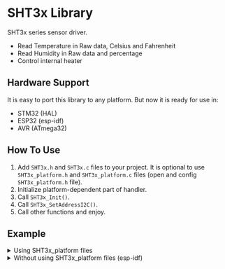 # SHT3x Library
SHT3x series sensor driver.
- Read Temperature in Raw data, Celsius and Fahrenheit
- Read Humidity in Raw data and percentage
- Control internal heater

## Hardware Support
It is easy to port this library to any platform. But now it is ready for use in:
- STM32 (HAL)
- ESP32 (esp-idf)
- AVR (ATmega32)

## How To Use
1. Add `SHT3x.h` and `SHT3x.c` files to your project.  It is optional to use `SHT3x_platform.h` and `SHT3x_platform.c` files (open and config `SHT3x_platform.h` file).
2. Initialize platform-dependent part of handler.
4. Call `SHT3x_Init()`.
5. Call `SHT3x_SetAddressI2C()`.
6. Call other functions and enjoy.

## Example
<details>
<summary>Using SHT3x_platform files</summary>

```c
#include <stdio.h>
#include "SHT3x.h"
#include "SHT3x_platform.h"

int main(void)
{
  SHT3x_Handler_t Handler;
  SHT3x_Sample_t  Sample;

  SHT3x_Platform_Init(&Handler);
  SHT3x_Init(&Handler, 0);
  SHT3x_SetModeSingleShot(&Handler, SHT3x_REPEATABILITY_HIGH);

  while (1)
  {
    SHT3x_ReadSample(&Handler, &Sample);
    printf("Temperature: %f°C\r\n"
           "Humidity: %f%%\r\n\r\n",
           Sample.TempCelsius,
           Sample.HumidityPercent);
  }

  SHT3x_DeInit(&Handler);
  return 0;
}
```
</details>


<details>
<summary>Without using SHT3x_platform files (esp-idf)</summary>

```c
#include <stdio.h>
#include <stdint.h>
#include "sdkconfig.h"
#include "esp_system.h"
#include "esp_err.h"
#include "driver/i2c.h"
#include "driver/gpio.h"
#include "freertos/FreeRTOS.h"
#include "SHT3x.h"

#define SHT3X_I2C_NUM   I2C_NUM_1
#define SHT3X_I2C_RATE  100000
#define SHT3X_SCL_GPIO  GPIO_NUM_13
#define SHT3X_SDA_GPIO  GPIO_NUM_14

int8_t
SHT3x_Platform_Init(void)
{
  i2c_config_t conf = {0};
  conf.mode = I2C_MODE_MASTER;
  conf.sda_io_num = SHT3X_SDA_GPIO;
  conf.sda_pullup_en = GPIO_PULLUP_DISABLE;
  conf.scl_io_num = SHT3X_SCL_GPIO;
  conf.scl_pullup_en = GPIO_PULLUP_DISABLE;
  conf.master.clk_speed = SHT3X_I2C_RATE;
  if (i2c_param_config(SHT3X_I2C_NUM, &conf) != ESP_OK)
    return -1;
  if (i2c_driver_install(SHT3X_I2C_NUM, conf.mode, 0, 0, 0) != ESP_OK)
    return -1;
  return 0;
}

int8_t
SHT3x_Platform_DeInit(void)
{
  i2c_driver_delete(SHT3X_I2C_NUM);
  gpio_reset_pin(SHT3X_SDA_GPIO);
  gpio_reset_pin(SHT3X_SCL_GPIO);
  return 0;
}

int8_t
SHT3x_Platform_Send(uint8_t Address, uint8_t *Data, uint8_t DataLen)
{
  i2c_cmd_handle_t SHT3x_i2c_cmd_handle = 0;
  Address <<= 1;
  Address &= 0xFE;

  SHT3x_i2c_cmd_handle = i2c_cmd_link_create();
  i2c_master_start(SHT3x_i2c_cmd_handle);
  i2c_master_write(SHT3x_i2c_cmd_handle, &Address, 1, 1);
  i2c_master_write(SHT3x_i2c_cmd_handle, Data, DataLen, 1);
  i2c_master_stop(SHT3x_i2c_cmd_handle);
  if (i2c_master_cmd_begin(SHT3X_I2C_NUM, SHT3x_i2c_cmd_handle, 1000 / portTICK_RATE_MS) != ESP_OK)
  {
    i2c_cmd_link_delete(SHT3x_i2c_cmd_handle);
    return -1;
  }
  i2c_cmd_link_delete(SHT3x_i2c_cmd_handle);
  return 0;
}

int8_t
SHT3x_Platform_Receive(uint8_t Address, uint8_t *Data, uint8_t DataLen)
{
  i2c_cmd_handle_t SHT3x_i2c_cmd_handle = 0;
  Address <<= 1;
  Address |= 0x01;

  SHT3x_i2c_cmd_handle = i2c_cmd_link_create();
  i2c_master_start(SHT3x_i2c_cmd_handle);
  i2c_master_write(SHT3x_i2c_cmd_handle, &Address, 1, 1);
  i2c_master_read(SHT3x_i2c_cmd_handle, Data, DataLen, I2C_MASTER_LAST_NACK);
  i2c_master_stop(SHT3x_i2c_cmd_handle);
  if (i2c_master_cmd_begin(SHT3X_I2C_NUM, SHT3x_i2c_cmd_handle, 1000 / portTICK_RATE_MS) != ESP_OK)
  {
    i2c_cmd_link_delete(SHT3x_i2c_cmd_handle);
    return -1;
  }
  i2c_cmd_link_delete(SHT3x_i2c_cmd_handle);
  return 0;
}

int8_t
SHT3x_Platform_CRC(uint16_t Data, uint8_t DataCRC)
{
  return 0;
}

int8_t
SHT3x_Platform_Delay(uint8_t Delay)
{
  vTaskDelay(Delay / portTICK_PERIOD_MS);
  return 0;
}

int main(void)
{
  SHT3x_Handler_t Handler;
  SHT3x_Sample_t  Sample;

  Handler.PlatformInit    = SHT3x_Platform_Init;
  Handler.PlatformDeInit  = SHT3x_Platform_DeInit;
  Handler.PlatformSend    = SHT3x_Platform_Send;
  Handler.PlatformReceive = SHT3x_Platform_Receive;
  Handler.PlatformCRC     = SHT3x_Platform_CRC;
  Handler.PlatformDelay   = SHT3x_Platform_Delay;

  SHT3x_Init(&Handler, 0);
  SHT3x_SetModeSingleShot(&Handler, SHT3x_REPEATABILITY_HIGH);

  while (1)
  {
    SHT3x_ReadSample(&Handler, &Sample);
    printf("Temperature: %f°C\r\n"
           "Humidity: %f%%\r\n\r\n",
           Sample.TempCelsius,
           Sample.HumidityPercent);
  }

  SHT3x_DeInit(&Handler);
  return 0;
}
```
</details>
